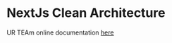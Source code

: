 # NextJs Clean Architecture

UR TEAm
online documentation [here](https://zonblade.github.io/nextjs-clean-architecture/)
